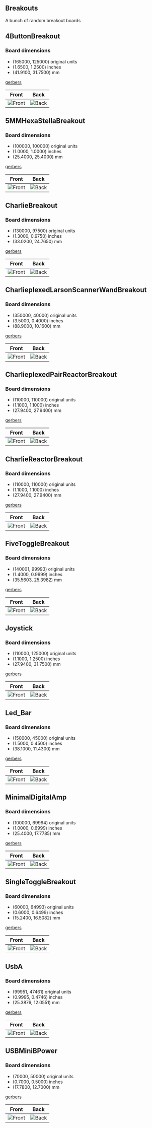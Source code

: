 ## Breakouts

A bunch of random breakout boards
## 4ButtonBreakout 


### Board dimensions

* (165000, 125000) original units
* (1.6500, 1.2500) inches
* (41.9100, 31.7500) mm

[gerbers](4ButtonBreakout_gerber.zip?raw=true)


| Front | Back |
| --- | --- |
| ![Front](4ButtonBreakout.png) | ![Back](4ButtonBreakout_back.png) |


## 5MMHexaStellaBreakout 


### Board dimensions

* (100000, 100000) original units
* (1.0000, 1.0000) inches
* (25.4000, 25.4000) mm

[gerbers](5MMHexaStellaBreakout_gerber.zip?raw=true)


| Front | Back |
| --- | --- |
| ![Front](5MMHexaStellaBreakout.png) | ![Back](5MMHexaStellaBreakout_back.png) |


## CharlieBreakout 


### Board dimensions

* (130000, 97500) original units
* (1.3000, 0.9750) inches
* (33.0200, 24.7650) mm

[gerbers](CharlieBreakout_gerber.zip?raw=true)


| Front | Back |
| --- | --- |
| ![Front](CharlieBreakout.png) | ![Back](CharlieBreakout_back.png) |


## CharlieplexedLarsonScannerWandBreakout 


### Board dimensions

* (350000, 40000) original units
* (3.5000, 0.4000) inches
* (88.9000, 10.1600) mm

[gerbers](CharlieplexedLarsonScannerWandBreakout_gerber.zip?raw=true)


| Front | Back |
| --- | --- |
| ![Front](CharlieplexedLarsonScannerWandBreakout.png) | ![Back](CharlieplexedLarsonScannerWandBreakout_back.png) |


## CharlieplexedPairReactorBreakout 


### Board dimensions

* (110000, 110000) original units
* (1.1000, 1.1000) inches
* (27.9400, 27.9400) mm

[gerbers](CharlieplexedPairReactorBreakout_gerber.zip?raw=true)


| Front | Back |
| --- | --- |
| ![Front](CharlieplexedPairReactorBreakout.png) | ![Back](CharlieplexedPairReactorBreakout_back.png) |


## CharlieReactorBreakout 


### Board dimensions

* (110000, 110000) original units
* (1.1000, 1.1000) inches
* (27.9400, 27.9400) mm

[gerbers](CharlieReactorBreakout_gerber.zip?raw=true)


| Front | Back |
| --- | --- |
| ![Front](CharlieReactorBreakout.png) | ![Back](CharlieReactorBreakout_back.png) |


## FiveToggleBreakout 


### Board dimensions

* (140001, 99993) original units
* (1.4000, 0.9999) inches
* (35.5603, 25.3982) mm

[gerbers](FiveToggleBreakout_gerber.zip?raw=true)


| Front | Back |
| --- | --- |
| ![Front](FiveToggleBreakout.png) | ![Back](FiveToggleBreakout_back.png) |


## Joystick 


### Board dimensions

* (110000, 125000) original units
* (1.1000, 1.2500) inches
* (27.9400, 31.7500) mm

[gerbers](Joystick_gerber.zip?raw=true)


| Front | Back |
| --- | --- |
| ![Front](Joystick.png) | ![Back](Joystick_back.png) |


## Led_Bar 


### Board dimensions

* (150000, 45000) original units
* (1.5000, 0.4500) inches
* (38.1000, 11.4300) mm

[gerbers](Led_Bar_gerber.zip?raw=true)


| Front | Back |
| --- | --- |
| ![Front](Led_Bar.png) | ![Back](Led_Bar_back.png) |


## MinimalDigitalAmp 


### Board dimensions

* (100000, 69994) original units
* (1.0000, 0.6999) inches
* (25.4000, 17.7785) mm

[gerbers](MinimalDigitalAmp_gerber.zip?raw=true)


| Front | Back |
| --- | --- |
| ![Front](MinimalDigitalAmp.png) | ![Back](MinimalDigitalAmp_back.png) |


## SingleToggleBreakout 


### Board dimensions

* (60000, 64993) original units
* (0.6000, 0.6499) inches
* (15.2400, 16.5082) mm

[gerbers](SingleToggleBreakout_gerber.zip?raw=true)


| Front | Back |
| --- | --- |
| ![Front](SingleToggleBreakout.png) | ![Back](SingleToggleBreakout_back.png) |


## UsbA 


### Board dimensions

* (99951, 47461) original units
* (0.9995, 0.4746) inches
* (25.3876, 12.0551) mm

[gerbers](UsbA_gerber.zip?raw=true)


| Front | Back |
| --- | --- |
| ![Front](UsbA.png) | ![Back](UsbA_back.png) |


## USBMiniBPower 


### Board dimensions

* (70000, 50000) original units
* (0.7000, 0.5000) inches
* (17.7800, 12.7000) mm

[gerbers](USBMiniBPower_gerber.zip?raw=true)


| Front | Back |
| --- | --- |
| ![Front](USBMiniBPower.png) | ![Back](USBMiniBPower_back.png) |


